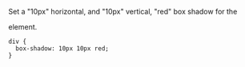 Set a "10px" horizontal, and "10px" vertical, "red" box shadow for the <div> element.

    div {
      box-shadow: 10px 10px red;
    }
